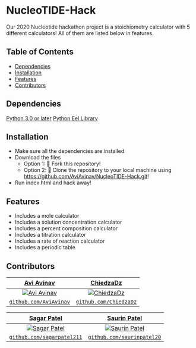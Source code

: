 # NucleoTIDE-Hack
Our 2020 Nucleotide hackathon project is a stoichiometry calculator with 5 different calculators! All of them are listed below in features.

## Table of Contents
* [Dependencies](#dependencies)
* [Installation](#installation)
* [Features](#features)
* [Contributors](#contributors)

## Dependencies
[Python 3.0 or later](https://www.python.org/downloads/)
[Python Eel Library](https://pypi.org/project/Eel/)

## Installation
* Make sure all the dependencies are installed
* Download the files
  * Option 1: 🍴 Fork this repository!
  * Option 2: 🧪 Clone the repository to your local machine using https://github.com/AviAvinav/NucleoTIDE-Hack.git!
* Run index.html and hack away!


## Features
* Includes a mole calculator
* Includes a solution concentration calculator
* Includes a percent composition calculator
* Includes a titration calculator
* Includes a rate of reaction calculator
* Includes a periodic table 

## Contributors
| <a href="https://github.com/AviAvinav" target="_blank">**Avi Avinav**</a> | <a href="https://github.com/ChiedzaDz" target="_blank">**ChiedzaDz**</a> |
| :---: |:---:|
| [![Avi Avinav](https://avatars0.githubusercontent.com/u/54372449?s=150)](https://github.com/AviAvinav)    | [![ChiedzaDz](https://avatars0.githubusercontent.com/u/28731097?s=150&u=4372ac0499f5e1e4513c100a6a4a030a69fffa42&v=4)](https://github.com/ChiedzaDz) |
| <a href="https://github.com/AviAvinav" target="_blank">`github.com/AviAvinav`</a> | <a href="http://github.com/ChiedzaDz" target="_blank">`github.com/ChiedzaDz`</a> |


| <a href="https://github.com/sagarpatel211" target="_blank">**Sagar Patel**</a> | <a href="http://github.com/saurinpatel20" target="_blank">**Saurin Patel**</a> |
| :---: |:---:|
| [![Sagar Patel](https://avatars1.githubusercontent.com/u/34544263?s=150)](https://github.com/sagarpatel211)    | [![Saurin Patel](https://avatars3.githubusercontent.com/u/62221622?s=150)](http://github.com/saurinpatel20) |
| <a href="https://github.com/sagarpatel211" target="_blank">`github.com/sagarpatel211`</a> | <a href="http://github.com/saurinpatel20" target="_blank">`github.com/saurinpatel20`</a> |
